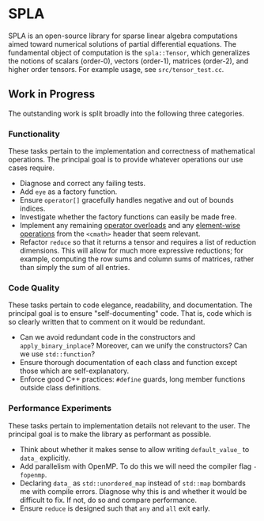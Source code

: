 # SPLA
SPLA is an open-source library for sparse linear algebra computations aimed toward numerical solutions of partial differential equations. The fundamental object of computation is the `spla::Tensor`, which generalizes the notions of scalars (order-0), vectors (order-1), matrices (order-2), and higher order tensors. For example usage, see `src/tensor_test.cc`.
## Work in Progress
The outstanding work is split broadly into the following three categories.
### Functionality
These tasks pertain to the implementation and correctness of mathematical operations. The principal goal is to provide whatever operations our use cases require.
* Diagnose and correct any failing tests.
* Add `eye` as a factory function.
* Ensure `operator[]` gracefully handles negative and out of bounds indices.
* Investigate whether the factory functions can easily be made free.
* Implement any remaining [operator overloads](https://cppreference.com/w/cpp/language/operators.html) and any [element-wise operations](https://cppreference.com/w/cpp/header/cmath.html) from the `<cmath>` header that seem relevant.
* Refactor `reduce` so that it returns a tensor and requires a list of reduction dimensions. This will allow for much more expressive reductions; for example, computing the row sums and column sums of matrices, rather than simply the sum of all entries.
### Code Quality
These tasks pertain to code elegance, readability, and documentation. The principal goal is to ensure "self-documenting" code. That is, code which is so clearly written that to comment on it would be redundant.
* Can we avoid redundant code in the constructors and `apply_binary_inplace`? Moreover, can we unify the constructors? Can we use `std::function`?
* Ensure thorough documentation of each class and function except those which are self-explanatory.
* Enforce good C++ practices: `#define` guards, long member functions outside class definitions.
### Performance Experiments
These tasks pertain to implementation details not relevant to the user. The principal goal is to make the library as performant as possible.
* Think about whether it makes sense to allow writing `default_value_` to `data_` explicitly.
* Add parallelism with OpenMP. To do this we will need the compiler flag `-fopenmp`.
* Declaring `data_` as `std::unordered_map` instead of `std::map` bombards me with compile errors. Diagnose why this is and whether it would be difficult to fix. If not, do so and compare performance.
* Ensure `reduce` is designed such that `any` and `all` exit early.
